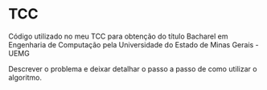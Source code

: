 # TCC
Código utilizado no meu TCC para obtenção do título Bacharel em Engenharia de Computação pela Universidade do Estado de Minas Gerais - UEMG

Descrever o problema e deixar detalhar o passo a passo de como utilizar o algoritmo.
